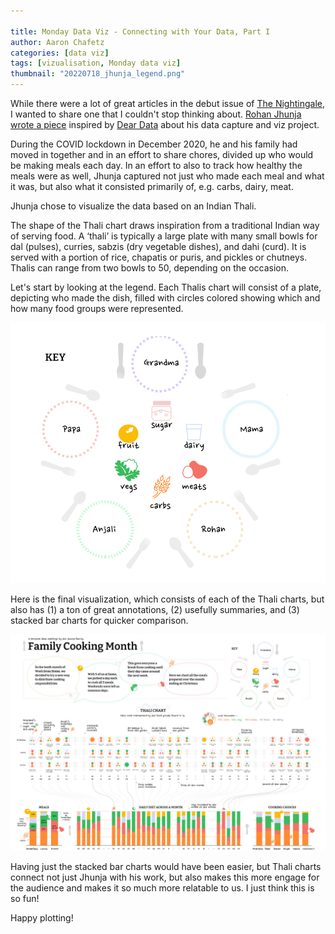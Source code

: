 ```yaml
---

title: Monday Data Viz - Connecting with Your Data, Part I
author: Aaron Chafetz
categories: [data viz]
tags: [vizualisation, Monday data viz]
thumbnail: "20220718_jhunja_legend.png"
---
```


While there were a lot of great articles in the debut issue of [The Nightingale](https://www.datavisualizationsociety.org/nightingale-print-subscription), I wanted to share one that I couldn't stop thinking about. [Rohan Jhunja wrote a piece](https://nightingaledvs.com/putting-three-meals-on-the-table/) inspired by [Dear Data](http://www.dear-data.com/) about his data capture and viz project. 

During the COVID lockdown in December 2020, he and his family had moved in together and in an effort to share chores, divided up who would be making meals each day. In an effort to also to track how healthy the meals were as well, Jhunja captured not just who made each meal and what it was, but also what it consisted primarily of, e.g. carbs, dairy, meat. 

Jhunja chose to visualize the data based on an Indian Thali.

The shape of the Thali chart draws inspiration from a traditional Indian way of serving food. A ‘thali’ is typically a large plate with many small bowls for dal (pulses), curries, sabzis (dry vegetable dishes), and dahi (curd). It is served with a portion of rice, chapatis or puris, and pickles or chutneys. Thalis can range from two bowls to 50, depending on the occasion. 

Let's start by looking at the legend. Each Thalis chart will consist of a plate, depicting who made the dish, filled with circles colored showing which and how many food groups were represented.

![Thalis chart will consist of a plate, depicting who made the dish, filled with circles colored showing which and how many food groups were represented](/assets/images/posts/20220718_jhunja_legend.png)

Here is the final visualization, which consists of each of the Thali charts, but also has (1) a ton of great annotations, (2) usefully summaries, and (3) stacked bar charts for quicker comparison. 
 
![Thali charts for each day of December](/assets/images/posts/20220718_jhunja_thalis-charts.png)

Having just the stacked bar charts would have been easier, but Thali charts connect not just  Jhunja with his work, but also makes this more engage for the audience and makes it so much more relatable to us.  I just think this is so fun!

Happy plotting!